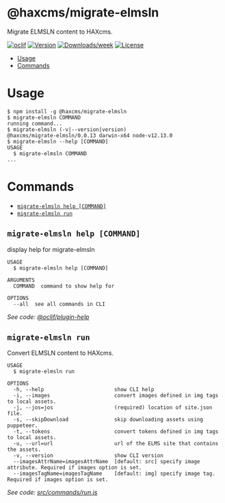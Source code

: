 @haxcms/migrate-elmsln
======================

Migrate ELMSLN content to HAXcms.

[![oclif](https://img.shields.io/badge/cli-oclif-brightgreen.svg)](https://oclif.io)
[![Version](https://img.shields.io/npm/v/@haxcms/migrate-elmsln.svg)](https://npmjs.org/package/@haxcms/migrate-elmsln)
[![Downloads/week](https://img.shields.io/npm/dw/@haxcms/migrate-elmsln.svg)](https://npmjs.org/package/@haxcms/migrate-elmsln)
[![License](https://img.shields.io/npm/l/@haxcms/migrate-elmsln.svg)](https://github.com/elmsln/haxcms-tools/blob/master/package.json)

<!-- toc -->
* [Usage](#usage)
* [Commands](#commands)
<!-- tocstop -->
# Usage
<!-- usage -->
```sh-session
$ npm install -g @haxcms/migrate-elmsln
$ migrate-elmsln COMMAND
running command...
$ migrate-elmsln (-v|--version|version)
@haxcms/migrate-elmsln/0.0.13 darwin-x64 node-v12.13.0
$ migrate-elmsln --help [COMMAND]
USAGE
  $ migrate-elmsln COMMAND
...
```
<!-- usagestop -->
# Commands
<!-- commands -->
* [`migrate-elmsln help [COMMAND]`](#migrate-elmsln-help-command)
* [`migrate-elmsln run`](#migrate-elmsln-run)

## `migrate-elmsln help [COMMAND]`

display help for migrate-elmsln

```
USAGE
  $ migrate-elmsln help [COMMAND]

ARGUMENTS
  COMMAND  command to show help for

OPTIONS
  --all  see all commands in CLI
```

_See code: [@oclif/plugin-help](https://github.com/oclif/plugin-help/blob/v2.1.6/src/commands/help.ts)_

## `migrate-elmsln run`

Convert ELMSLN content to HAXcms.

```
USAGE
  $ migrate-elmsln run

OPTIONS
  -h, --help                       show CLI help
  -i, --images                     convert images defined in img tags to local assets.
  -j, --jos=jos                    (required) location of site.json file.
  -s, --skipDownload               skip downloading assets using puppeteer.
  -t, --tokens                     convert tokens defined in img tags to local assets.
  -u, --url=url                    url of the ELMS site that contains the assets.
  -v, --version                    show CLI version
  --imagesAttrName=imagesAttrName  [default: src] specify image attribute. Required if images option is set.
  --imagesTagName=imagesTagName    [default: img] specify image tag. Required if images option is set.
```

_See code: [src/commands/run.js](https://github.com/elmsln/haxcms-tools/blob/v0.0.13/src/commands/run.js)_
<!-- commandsstop -->
